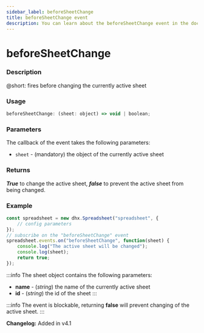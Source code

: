 ```yaml
---
sidebar_label: beforeSheetChange
title: beforeSheetChange event
description: You can learn about the beforeSheetChange event in the documentation of the DHTMLX JavaScript Spreadsheet library. Browse developer guides and API reference, try out code examples and live demos, and download a free 30-day evaluation version of DHTMLX Spreadsheet.
---
```


# beforeSheetChange

### Description

@short: fires before changing the currently active sheet

### Usage

~~~jsx
beforeSheetChange: (sheet: object) => void | boolean;
~~~

### Parameters

The callback of the event takes the following parameters:

- `sheet` - (mandatory) the object of the currently active sheet

### Returns

***True*** to change the active sheet, ***false*** to prevent the active sheet from being changed.

### Example

~~~jsx {5-9}
const spreadsheet = new dhx.Spreadsheet("spreadsheet", {
    // config parameters
});
// subscribe on the "beforeSheetChange" event
spreadsheet.events.on("beforeSheetChange", function(sheet) {
    console.log("The active sheet will be changed");
    console.log(sheet);
    return true;
});
~~~

:::info
The sheet object contains the following parameters:

- **name** - (*string*) the name of the currently active sheet
- **id** - (*string*) the id of the sheet
:::

:::info
The event is blockable, returning **false** will prevent changing of the active sheet.
:::

**Changelog:** Added in v4.1
